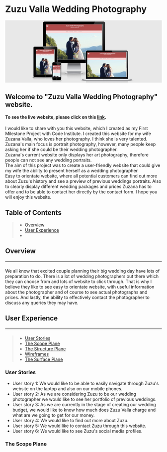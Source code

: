 
# Zuzu Valla Wedding Photography

![Image](assets/images/zuzu-valla-readme-platforms-image.jpg)

## Welcome to "Zuzu Valla Wedding Photography" website.

#### To see the live website, please click on this [link](https://ondrejvalla.github.io/zuzu-valla/).

I would like to share with you this website, which I created as my First Milestone Project with Code Institute.
I created this website for my wife Zuzana Valla, who loves her photography. I think she is very talented. 
Zuzana's main focus is portrait photography, however, many people keep asking her if she could be their wedding photographer.<br> 
Zuzana's current website only displays her art photography, therefore people can not see any wedding portraits.<br>
The aim of this project was to create a user-friendly website that could give my wife the ability to present herself as a wedding photographer.<br>
Easy to orientate website, where all potential customers can find out more about Zuzu's history and see a preview of previous weddings portraits. 
Also to clearly display different wedding packages and prices Zuzana has to offer and to be able to contact her directly by the contact form. 
I hope you will enjoy this website.




## Table of Contents
> - [Overview](#overview)
> - [User Experience](#user-experience)
> - 



## Overview  <hr>

We all know that excited couple planning their big wedding day have lots of preparation to do.
There is a lot of wedding photographers out there which they can choose from and lots of website to click through.
That is why I believe they like to see easy to orientate website, with useful information about the photographer 
and of course to see actual photographs and prices. And lastly, the ability to effectively contact the photographer to discuss any queries they may have. 


## User Experience  <hr>

> - [User Stories](#user-stories)
> - [The Scope Plane](#the-scope-plane)
> - [The Structure Plane](#the-structure-plane)
> - [Wireframes](#wireframes)
> - [The Surface Plane](#the-surface-plane)


### User Stories

- User story 1: We would like to be able to easily navigate through Zuzu's website on the laptop and also on our mobile phones.
- User story 2: As we are considering Zuzu to be our wedding photographer we would like to see her portfolio of previous weddings.
- User story 3: As we are currently in the stage of creating our wedding budget, 
                we would like to know how much does Zuzu Valla charge and what are we going to get for our money.
- User story 4: We would like to find out more about Zuzu.
- User story 5: We would like to contact Zuzu through this website.
- User story 6: We would like to see Zuzu's social media profiles. 


### The Scope Plane




















